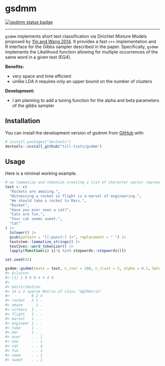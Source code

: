 
<!-- README.md is generated from README.Rmd. Please edit that file -->

# gsdmm

<!-- badges: start -->

[![gsdmm status
badge](https://till-tietz.r-universe.dev/badges/gsdmm)](https://till-tietz.r-universe.dev/gsdmm)
<!-- badges: end -->

------------------------------------------------------------------------

`gsdmm` implements short text classification via Dirichlet Mixture
Models proposed by [Yin and Wang
2014](https://www.semanticscholar.org/paper/A-dirichlet-multinomial-mixture-model-based-for-Yin-Wang/d03ca28403da15e75bc3e90c21eab44031257e80?p2df).
It provides a fast `c++` implementation and R interface for the Gibbs
sampler described in the paper. Specifically, `gsdmm` implements the
Likelihood function allowing for multiple occurrences of the same word
in a given text (EQ4).

**Benefits:**  

- very space and time efficient
- unlike LDA it requires only an upper bound on the number of clusters

**Development:**  

- I am planning to add a tuning function for the alpha and beta
  parameters of the gibbs sampler

## Installation

You can install the development version of gsdmm from
[GitHub](https://github.com/) with:

``` r
# install.packages("devtools")
devtools::install_github("till-tietz/gsdmm")
```

## Usage

Here is a minimal working example.

``` r
# we lemmatize and tokenize creating a list of character vector representing each text
text <- c(
  "Rockets are amazing.",
  "Witnessing a rocket in flight is a marvel of engineering.",
  "We should take a rocket to Mars.",
  "Rocket",
  "Have you ever seen a cat?",
  "Cats are fun.",
  "Your cat seems sweet.",
  "Cat"
) |>
  tolower() |>
  gsub(pattern = "[[:punct:] ]+", replacement = " ") |>
  textstem::lemmatize_strings() |>
  text2vec::word_tokenizer() |>
  lapply(function(i) i[!i %in% stopwords::stopwords()])

set.seed(42)

gsdmm::gsdmm(texts = text, n_iter = 100, n_clust = 5, alpha = 0.1, beta = 0.01, progress = FALSE)
#> $cluster
#> [1] 2 0 0 0 4 4 4 4
#> 
#> $distribution
#> 14 x 3 sparse Matrix of class "dgCMatrix"
#>          0 2 4
#> rocket   3 1 .
#> amaze    . 1 .
#> witness  1 . .
#> flight   1 . .
#> marvel   1 . .
#> engineer 1 . .
#> take     1 . .
#> mar      1 . .
#> ever     . . 1
#> see      . . 1
#> cat      . . 4
#> fun      . . 1
#> seem     . . 1
#> sweet    . . 1
```
